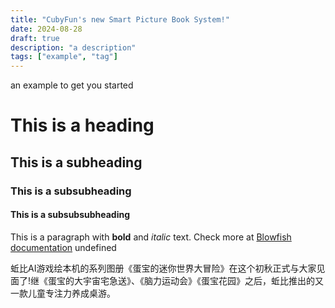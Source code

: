 ```yaml
---
title: "CubyFun's new Smart Picture Book System!"
date: 2024-08-28
draft: true
description: "a description"
tags: ["example", "tag"]
---
```

 an example to get you started
# This is a heading
## This is a subheading
### This is a subsubheading
#### This is a subsubsubheading
This is a paragraph with **bold** and *italic* text.
Check more at [Blowfish documentation](https://blowfish.page/)
undefined

蚯比AI游戏绘本机的系列图册《蛋宝的迷你世界大冒险》在这个初秋正式与大家见面了!继《蛋宝的大宇宙宅急送》、《脑力运动会》《蛋宝花园》之后，蚯比推出的又一款儿童专注力养成桌游。